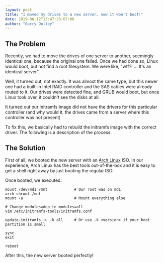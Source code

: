 ```yaml
---
layout: post
title: "I moved my drives to a new server, now it won't boot!"
date: 2019-06-12T13:47:23-07:00
author: "Garry Dolley"
---
```


The Problem
-----------

Recently, we had to move the drives of one server to another, seemingly
identical one, because the original one failed.  Once we had done so,
Linux would boot, but not find a root filesystem.  We were like, "wtf?!
...  It's an identical server"

Well, it turned out, not exactly.  It was almost the same type, but this
newer one had a built-in Intel RAID controller and the SAS cables were
already routed to it.  Our drives were detected fine, and GRUB would
boot, but once Linux took over, it couldn't see the disks at all.

It turned out our initramfs image did not have the drivers for this
particular controller (and why would it, the drives came from a server
where this controller was not present)

To fix this, we basically had to rebuild the initramfs image with the
correct driver.  The following is a description of the process.

The Solution
------------

First of all, we booted the new server with an [Arch
Linux](https://archlinux.org) ISO.  In our experience, Arch Linux has
the best tools out-of-the-box and it is easy to get a shell right away
by just booting the regular ISO.

Once booted, we executed:

```
mount /dev/md1 /mnt            # Our root was on md1
arch-chroot /mnt
mount -a                       # Mount everything else

# Change modules=dep to modules=all
vim /etc/initramfs-tools/initramfs.conf

update-initramfs -u -k all     # Or use -k <version> if your boot partition is small

sync
exit

reboot
```

After this, the new server booted perfectly!
